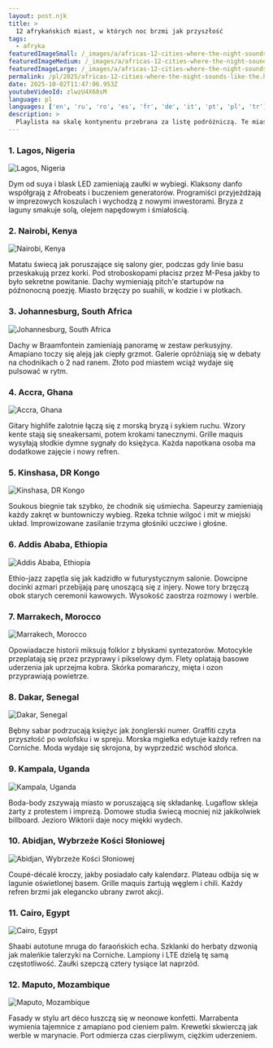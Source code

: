 ```yaml
---
layout: post.njk
title: >
  12 afrykańskich miast, w których noc brzmi jak przyszłość
tags:
  - afryka
featuredImageSmall: /_images/a/africas-12-cities-where-the-night-sounds-like-the-cover-pl-small.webp
featuredImageMedium: /_images/a/africas-12-cities-where-the-night-sounds-like-the-cover-pl-medium.webp
featuredImageLarge: /_images/a/africas-12-cities-where-the-night-sounds-like-the-cover-pl-large.webp
permalink: /pl/2025/africas-12-cities-where-the-night-sounds-like-the.html
date: 2025-10-02T11:47:06.953Z
youtubeVideoId: zlwzU4X68sM
language: pl
languages: ['en', 'ru', 'ro', 'es', 'fr', 'de', 'it', 'pt', 'pl', 'tr']
description: >
  Playlista na skalę kontynentu przebrana za listę podróżniczą. Te miasta brzmią elektrycznie, sprzecznie i trochę niebezpiecznie — w sposób porywający. Plotki, romanse i niespokojne linie basu splatają się z mapami po zmroku.
---
```


### 1. Lagos, Nigeria

![Lagos, Nigeria](/_images/2/241c81aebead42a0397345c2c0a3bf7d-medium.webp)

Dym od suya i blask LED zamieniają zaułki w wybiegi. Klaksony danfo współgrają z Afrobeats i buczeniem generatorów. Programiści przyjeżdżają w imprezowych koszulach i wychodzą z nowymi inwestorami. Bryza z laguny smakuje solą, olejem napędowym i śmiałością.

### 2. Nairobi, Kenya

![Nairobi, Kenya](/_images/9/953fbae1d52a9eb4ebd5dd9edee097ed-medium.webp)

Matatu świecą jak poruszające się salony gier, podczas gdy linie basu przeskakują przez korki. Pod stroboskopami płacisz przez M-Pesa jakby to było sekretne powitanie. Dachy wymieniają pitch'e startupów na późnonocną poezję. Miasto brzęczy po suahili, w kodzie i w plotkach.

### 3. Johannesburg, South Africa

![Johannesburg, South Africa](/_images/d/d618cde79a02801f8f1ee9bdcd11c296-medium.webp)

Dachy w Braamfontein zamieniają panoramę w zestaw perkusyjny. Amapiano toczy się aleją jak ciepły grzmot. Galerie opróżniają się w debaty na chodnikach o 2 nad ranem. Złoto pod miastem wciąż wydaje się pulsować w rytm.

### 4. Accra, Ghana

![Accra, Ghana](/_images/5/5ed3f9d28c6132f462a3c63b33a66fde-medium.webp)

Gitary highlife zalotnie łączą się z morską bryzą i sykiem ruchu. Wzory kente stają się sneakersami, potem krokami tanecznymi. Grille maquis wysyłają słodkie dymne sygnały do księżyca. Każda napotkana osoba ma dodatkowe zajęcie i nowy refren.

### 5. Kinshasa, DR Kongo

![Kinshasa, DR Kongo](/_images/c/c677da5f5b6fdd1f55db4dda193c14a9-medium.webp)

Soukous biegnie tak szybko, że chodnik się uśmiecha. Sapeurzy zamieniają każdy zakręt w buntowniczy wybieg. Rzeka tchnie wilgoć i mit w miejski układ. Improwizowane zasilanie trzyma głośniki uczciwe i głośne.

### 6. Addis Ababa, Ethiopia

![Addis Ababa, Ethiopia](/_images/3/3dc680695b21b151498bf11d7742927c-medium.webp)

Ethio-jazz zapętla się jak kadzidło w futurystycznym salonie. Dowcipne docinki azmari przebijają parę unoszącą się z injery. Nowe tory brzęczą obok starych ceremonii kawowych. Wysokość zaostrza rozmowy i werble.

### 7. Marrakech, Morocco

![Marrakech, Morocco](/_images/9/9dd4ac51f7d4ea402afab5851c1720a6-medium.webp)

Opowiadacze historii miksują folklor z błyskami syntezatorów. Motocykle przeplatają się przez przyprawy i pikselowy dym. Flety oplatają basowe uderzenia jak uprzejma kobra. Skórka pomarańczy, mięta i ozon przyprawiają powietrze.

### 8. Dakar, Senegal

![Dakar, Senegal](/_images/7/747a12c38e31141ec0dc46f937f4122a-medium.webp)

Bębny sabar podrzucają księżyc jak żonglerski numer. Graffiti czyta przyszłość po wolofsku i w spreju. Morska mgiełka edytuje każdy refren na Corniche. Moda wydaje się skrojona, by wyprzedzić wschód słońca.

### 9. Kampala, Uganda

![Kampala, Uganda](/_images/6/6087f9fa3e9f6811c42bd5247d45e3e1-medium.webp)

Boda-body zszywają miasto w poruszającą się składankę. Lugaflow skleja żarty z protestem i imprezą. Domowe studia świecą mocniej niż jakikolwiek billboard. Jezioro Wiktorii daje nocy miękki wydech.

### 10. Abidjan, Wybrzeże Kości Słoniowej

![Abidjan, Wybrzeże Kości Słoniowej](/_images/c/c7de398bb10da02361c072fe6da03a23-medium.webp)

Coupé-décalé kroczy, jakby posiadało cały kalendarz. Plateau odbija się w lagunie oświetlonej basem. Grille maquis żartują węglem i chili. Każdy refren brzmi jak elegancko ubrany zwrot akcji.

### 11. Cairo, Egypt

![Cairo, Egypt](/_images/4/497d0ee677a773df828b0ebcd720e2b5-medium.webp)

Shaabi autotune mruga do faraońskich echa. Szklanki do herbaty dzwonią jak maleńkie talerzyki na Corniche. Lampiony i LTE dzielą tę samą częstotliwość. Zaułki szepczą cztery tysiące lat naprzód.

### 12. Maputo, Mozambique

![Maputo, Mozambique](/_images/3/302ba92f81f75640b0d56cbd88254221-medium.webp)

Fasady w stylu art déco łuszczą się w neonowe konfetti. Marrabenta wymienia tajemnice z amapiano pod cieniem palm. Krewetki skwierczą jak werble w marynacie. Port odmierza czas cierpliwym, ciężkim uderzeniem.

